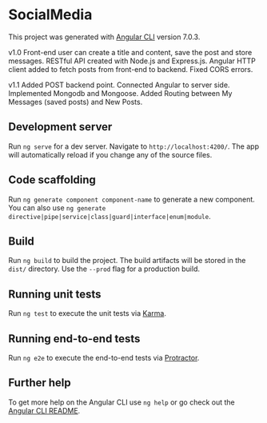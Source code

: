 # SocialMedia

This project was generated with [Angular CLI](https://github.com/angular/angular-cli) version 7.0.3.

v1.0
Front-end user can create a title and content, save the post and store messages. RESTful API created with Node.js and Express.js. Angular HTTP client added to fetch posts from front-end to backend. Fixed CORS errors. 

v1.1 Added POST backend point. Connected Angular to server side. Implemented Mongodb and Mongoose. Added Routing between My Messages (saved posts) and New Posts. 

## Development server

Run `ng serve` for a dev server. Navigate to `http://localhost:4200/`. The app will automatically reload if you change any of the source files.

## Code scaffolding

Run `ng generate component component-name` to generate a new component. You can also use `ng generate directive|pipe|service|class|guard|interface|enum|module`.

## Build

Run `ng build` to build the project. The build artifacts will be stored in the `dist/` directory. Use the `--prod` flag for a production build.

## Running unit tests

Run `ng test` to execute the unit tests via [Karma](https://karma-runner.github.io).

## Running end-to-end tests

Run `ng e2e` to execute the end-to-end tests via [Protractor](http://www.protractortest.org/).

## Further help

To get more help on the Angular CLI use `ng help` or go check out the [Angular CLI README](https://github.com/angular/angular-cli/blob/master/README.md).
 
 

